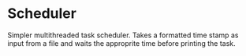 # Scheduler

Simpler multithreaded task scheduler. Takes a formatted time stamp as input from a file and waits the approprite time before printing the task.
